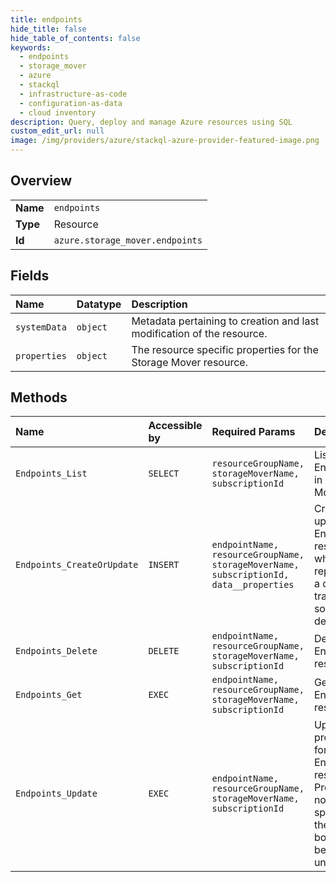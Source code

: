 ```yaml
---
title: endpoints
hide_title: false
hide_table_of_contents: false
keywords:
  - endpoints
  - storage_mover
  - azure    
  - stackql
  - infrastructure-as-code
  - configuration-as-data
  - cloud inventory
description: Query, deploy and manage Azure resources using SQL
custom_edit_url: null
image: /img/providers/azure/stackql-azure-provider-featured-image.png
---
```

  
    

## Overview
<table><tbody>
<tr><td><b>Name</b></td><td><code>endpoints</code></td></tr>
<tr><td><b>Type</b></td><td>Resource</td></tr>
<tr><td><b>Id</b></td><td><code>azure.storage_mover.endpoints</code></td></tr>
</tbody></table>

## Fields
| Name | Datatype | Description |
|:-----|:---------|:------------|
| `systemData` | `object` | Metadata pertaining to creation and last modification of the resource. |
| `properties` | `object` | The resource specific properties for the Storage Mover resource. |
## Methods
| Name | Accessible by | Required Params | Description |
|:-----|:--------------|:----------------|:------------|
| `Endpoints_List` | `SELECT` | `resourceGroupName, storageMoverName, subscriptionId` | Lists all Endpoints in a Storage Mover. |
| `Endpoints_CreateOrUpdate` | `INSERT` | `endpointName, resourceGroupName, storageMoverName, subscriptionId, data__properties` | Creates or updates an Endpoint resource, which represents a data transfer source or destination. |
| `Endpoints_Delete` | `DELETE` | `endpointName, resourceGroupName, storageMoverName, subscriptionId` | Deletes an Endpoint resource. |
| `Endpoints_Get` | `EXEC` | `endpointName, resourceGroupName, storageMoverName, subscriptionId` | Gets an Endpoint resource. |
| `Endpoints_Update` | `EXEC` | `endpointName, resourceGroupName, storageMoverName, subscriptionId` | Updates properties for an Endpoint resource. Properties not specified in the request body will be unchanged. |
